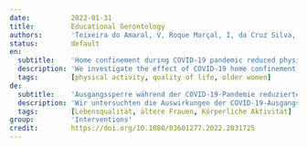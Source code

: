 ```yaml
---
date:          2022-01-31
title:         Educational Gerontology
authors:       'Teixeira do Amaral, V, Roque Marçal, I, da Cruz Silva, T, et al.'
status:        default
en:
  subtitle:    'Home confinement during COVID-19 pandemic reduced physical activity but not health-related quality of life in previously active older women'
  description: 'We investigate the effect of COVID-19 home confinement on levels of physical activity, sedentary behavior, and health-related quality of life (HRQL) in older women previously participating in exercise and educational programs. Our hypothesis was that home confinement would result in a reduction in levels of physical activity, an increase in sedentary behavior, and a reduction in HRQL. Sixty-four older women (age = 72 ± 5 yrs) under home confinement who participated in a physical exercise/educational program had their levels of physical activity, sedentary behavior, and HRQL assessed before and during (11 to 13 weeks after the introduction of government recommendations to reduce virus transmission) COVID-19 pandemic. There were significant reductions in total physical activity (−259 METs/week), as a result of a ~17.0% reduction in walking (−30.8 min/week) and ~41.8% reduction in vigorous-intensity activity (−29.6 min/week). Sedentary behavior also increased (2.24 h/week, 1.07 h/week days; and 1.54 h/weekend days). However, no significant change occurred in moderate-intensity physical activity, and HRQL domains and facets, except for an improvement in the environment domain. Home confinement due to COVID-19 pandemic decreased levels of physical activity and increased levels of sedentary behavior in previously active older women. However, there were no significant changes in HRQL. These results suggest that educational programs promoting healthy behaviors may attenuate the impact of home confinement in older women. '
  tags:        [physical activity, quality of life, older women]
de:
  subtitle:    'Ausgangssperre während der COVID-19-Pandemie reduzierte die körperliche Aktivität, aber nicht die gesundheitsbezogene Lebensqualität bei zuvor aktiven älteren Frauen'
  description: 'Wir untersuchten die Auswirkungen der COVID-19-Ausgangssperre auf das Niveau der körperlichen Aktivität, des sitzenden Verhaltens und der gesundheitsbezogenen Lebensqualität (HRQL) bei älteren Frauen, die zuvor an Bewegungs- und Bildungsprogrammen teilgenommen hatten. Unsere Hypothese war, dass der Hausarrest zu einer Verringerung der körperlichen Aktivität, einer Zunahme des sitzenden Verhaltens und einer Verringerung der HRQL führen würde. Bei vierundsechzig älteren Frauen (Alter = 72 ± 5 Jahre), die zu Hause untergebracht waren und an einem Bewegungs- und Bildungsprogramm teilgenommen hatten, wurden vor und während der COVID-19-Pandemie (11 bis 13 Wochen nach Einführung der Regierungsempfehlungen zur Verringerung der Virusübertragung) das Niveau der körperlichen Aktivität, das sitzende Verhalten und die HRQL bewertet. Die körperliche Gesamtaktivität ging deutlich zurück (-259 METs/Woche), und zwar um 17,0 % beim Gehen (-30,8 min/Woche) und um 41,8 % bei den intensiven Aktivitäten (-29,6 min/Woche). Auch die sitzende Tätigkeit nahm zu (2,24 h/Woche, 1,07 h/Wochentage und 1,54 h/Wochenendtage). Es gab jedoch keine signifikanten Veränderungen bei der körperlichen Aktivität mittlerer Intensität und den HRQL-Domänen und -Facetten, mit Ausnahme einer Verbesserung im Bereich Umwelt. Der Hausarrest aufgrund der COVID-19-Pandemie verringerte das Niveau der körperlichen Aktivität und erhöhte das Niveau des sitzenden Verhaltens bei zuvor aktiven älteren Frauen. Es gab jedoch keine signifikanten Veränderungen im HRQL. Diese Ergebnisse deuten darauf hin, dass Aufklärungsprogramme zur Förderung gesunder Verhaltensweisen die Auswirkungen der häuslichen Unterbringung bei älteren Frauen abschwächen können.' 
  tags:        [Lebensqualität, ältere Frauen, Körperliche Aktivität]
group:         'Interventions'
credit:        https://doi.org/10.1080/03601277.2022.2031725
---
```

